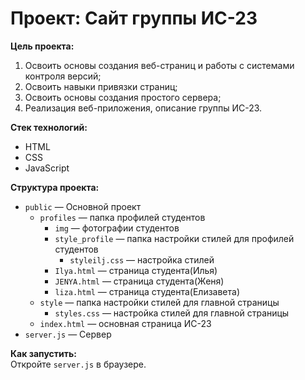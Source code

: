 # Проект: Сайт группы ИС-23

**Цель проекта:**  
1. Освоить основы создания веб-страниц и работы с системами контроля версий;
2. Освоить навыки привязки страниц;
3. Освоить основы создания простого сервера;
4. Реализация веб-приложения, описание группы ИС-23.

**Стек технологий:**  
- HTML
- CSS
- JavaScript

**Структура проекта:**  
- `public` — Основной проект
  - `profiles` — папка профилей студентов
    - `img` — фотографии студентов
    - `style_profile` — папка настройки стилей для профилей студентов
      - `styleilj.css` — настройка стилей 
    - `Ilya.html` — страница студента(Илья)
    - `JENYA.html` — страница студента(Женя)
    - `liza.html` — страница студента(Елизавета)
  - `style` — папка настройки стилей для главной страницы
    - `styles.css` — настройка стилей для главной страницы
  - `index.html` — основная страница ИС-23
- `server.js` — Сервер

**Как запустить:**  
Откройте `server.js` в браузере.
